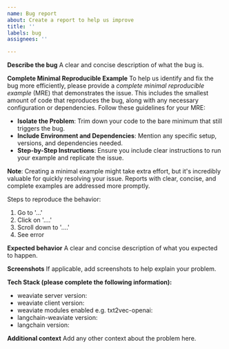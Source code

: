 ```yaml
---
name: Bug report
about: Create a report to help us improve
title: ''
labels: bug
assignees: ''

---
```


**Describe the bug**
A clear and concise description of what the bug is.

**Complete Minimal Reproducible Example**
To help us identify and fix the bug more efficiently, please provide a *complete minimal reproducible example* (MRE) that demonstrates the issue. This includes the smallest amount of code that reproduces the bug, along with any necessary configuration or dependencies. Follow these guidelines for your MRE:

- **Isolate the Problem**: Trim down your code to the bare minimum that still triggers the bug.
- **Include Environment and Dependencies**: Mention any specific setup, versions, and dependencies needed.
- **Step-by-Step Instructions**: Ensure you include clear instructions to run your example and replicate the issue.

**Note**: Creating a minimal example might take extra effort, but it's incredibly valuable for quickly resolving your issue. Reports with clear, concise, and complete examples are addressed more promptly.

Steps to reproduce the behavior:
1. Go to '...'
2. Click on '....'
3. Scroll down to '....'
4. See error

**Expected behavior**
A clear and concise description of what you expected to happen.

**Screenshots**
If applicable, add screenshots to help explain your problem.

**Tech Stack (please complete the following information):**
- weaviate server version:
- weaviate client version:
- weaviate modules enabled e.g. txt2vec-openai:
- langchain-weaviate version:
- langchain version:

**Additional context**
Add any other context about the problem here.
